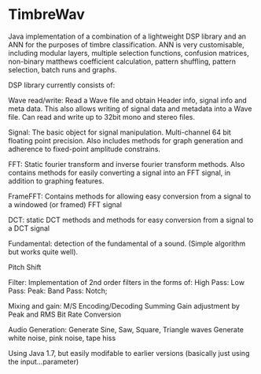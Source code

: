 TimbreWav
=========

Java implementation of a combination of a lightweight DSP library and an ANN for the purposes of timbre classification. 
ANN is very customisable, including modular layers, multiple selection functions, confusion matrices, 
non-binary matthews coefficient calculation, pattern shuffling, pattern selection, batch runs and graphs.

DSP library currently consists of:

Wave read/write: Read a Wave file and obtain Header info, signal info and meta data. This also allows writing of signal data and metadata into a Wave file. Can read and write up to 32bit mono and stereo files. 

Signal: The basic object for signal manipulation. Multi-channel 64 bit floating point precision. Also includes methods for graph generation and adherence to fixed-point amplitude constrains.

FFT: Static fourier transform and inverse fourier transform methods. Also contains methods for easily converting a signal into an FFT signal, in addition to graphing features.

FrameFFT: Contains methods for allowing easy conversion from a signal to a windowed (or framed) FFT signal

DCT: static DCT methods and methods for easy conversion from a signal to a DCT signal

Fundamental: detection of the fundamental of a sound. (Simple algorithm but works quite well).

Pitch Shift

Filter: Implementation of 2nd order filters in the forms of:
    High Pass:
    Low Pass:
    Peak:
    Band Pass:
    Notch;

Mixing and gain:
M/S Encoding/Decoding
Summing
Gain adjustment by Peak and RMS
Bit Rate Conversion

Audio Generation:
Generate Sine, Saw, Square, Triangle waves
Generate white noise, pink noise, tape hiss

Using Java 1.7, but easily modifable to earlier versions (basically just using the input...parameter)


